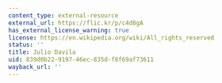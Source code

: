 ```yaml
---
content_type: external-resource
external_url: https://flic.kr/p/c4d8gA
has_external_license_warning: true
license: https://en.wikipedia.org/wiki/All_rights_reserved
status: ''
title: Julio Davila
uid: 839d0b22-9197-46ec-835d-f8f69af73611
wayback_url: ''
---
```

